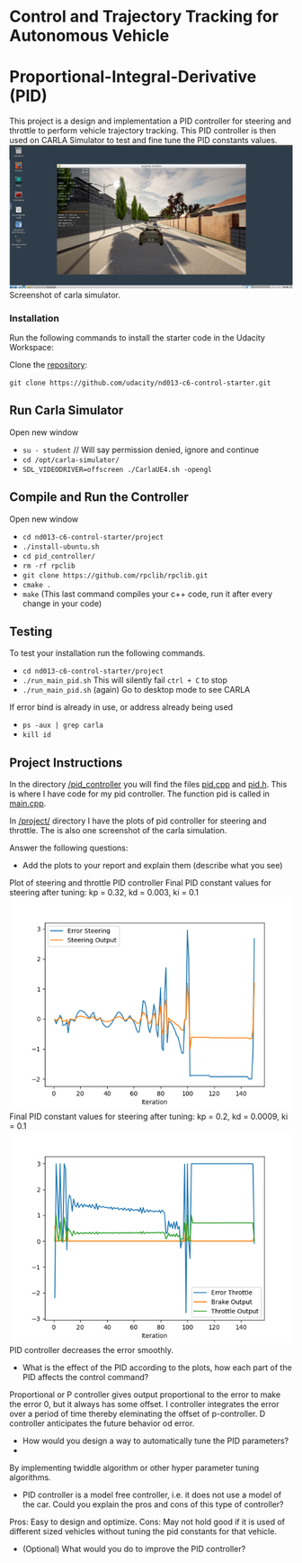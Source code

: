 # Control and Trajectory Tracking for Autonomous Vehicle

# Proportional-Integral-Derivative (PID)

This project is a design and implementation a PID controller for steering and throttle to perform vehicle trajectory tracking. 
This PID controller is then used on CARLA Simulator to test and fine tune the PID constants values.
![carla](project/carla.png)
Screenshot of carla simulator.

### Installation

Run the following commands to install the starter code in the Udacity Workspace:

Clone the <a href="https://github.com/udacity/nd013-c6-control-starter/tree/master" target="_blank">repository</a>:

`git clone https://github.com/udacity/nd013-c6-control-starter.git`

## Run Carla Simulator

Open new window

* `su - student`
// Will say permission denied, ignore and continue
* `cd /opt/carla-simulator/`
* `SDL_VIDEODRIVER=offscreen ./CarlaUE4.sh -opengl`

## Compile and Run the Controller

Open new window

* `cd nd013-c6-control-starter/project`
* `./install-ubuntu.sh`
* `cd pid_controller/`
* `rm -rf rpclib`
* `git clone https://github.com/rpclib/rpclib.git`
* `cmake .`
* `make` (This last command compiles your c++ code, run it after every change in your code)

## Testing

To test your installation run the following commands.

* `cd nd013-c6-control-starter/project`
* `./run_main_pid.sh`
This will silently fail `ctrl + C` to stop
* `./run_main_pid.sh` (again)
Go to desktop mode to see CARLA

If error bind is already in use, or address already being used

* `ps -aux | grep carla`
* `kill id`


## Project Instructions

In the directory [/pid_controller](project/pid_controller)  you will find the files [pid.cpp](project/pid_controller/pid.cpp)  and [pid.h](project/pid_controller/pid.h). This is where I have code for my pid controller.
The function pid is called in [main.cpp](project/pid_controller/main.cpp).

In [/project/](project/) directory I have the plots of pid controller for steering and throttle. The is also one screenshot of the carla simulation.

Answer the following questions:
- Add the plots to your report and explain them (describe what you see)

Plot of steering and throttle PID controller
Final PID constant values for steering after tuning:
kp = 0.32, kd = 0.003, ki = 0.1
![steer](project/steering.png)
Final PID constant values for steering after tuning:
kp = 0.2, kd = 0.0009, ki = 0.1
![throttle](project/throttle.png)
PID controller decreases the error smoothly.

- What is the effect of the PID according to the plots, how each part of the PID affects the control command?

Proportional or P controller gives output proportional to the error to make the error 0, but it always has some offset.
I controller integrates the error over a period of time thereby eleminating the offset of p-controller.
D controller anticipates the future behavior od error.

- How would you design a way to automatically tune the PID parameters?
- 
By implementing twiddle algorithm or other hyper parameter tuning algorithms.

- PID controller is a model free controller, i.e. it does not use a model of the car. Could you explain the pros and cons of this type of controller?

Pros: Easy to design and optimize.
Cons: May not hold good if it is used of different sized vehicles without tuning the pid constants for that vehicle.

- (Optional) What would you do to improve the PID controller?




